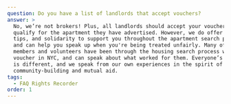 ```yaml
---
question: Do you have a list of landlords that accept vouchers?
answer: >
  No, we’re not brokers! Plus, all landlords should accept your voucher if you
  qualify for the apartment they have advertised. However, we do offer tools,
  tips, and solidarity to support you throughout the apartment search process
  and can help you speak up when you're being treated unfairly. Many of our team
  members and volunteers have been through the housing search process with a
  voucher in NYC, and can speak about what worked for them. Everyone’s situation
  is different, and we speak from our own experiences in the spirit of
  community-building and mutual aid.
tags:
  - FAQ Rights Recorder
order: 1
---
```


